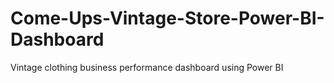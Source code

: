 # Come-Ups-Vintage-Store-Power-BI-Dashboard
Vintage clothing business performance dashboard using Power BI
